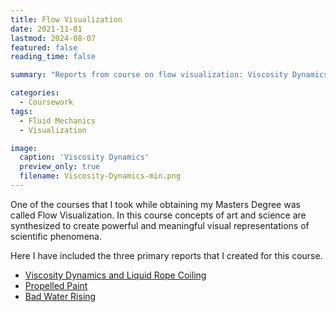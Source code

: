 ```yaml
---
title: Flow Visualization
date: 2021-11-01
lastmod: 2024-08-07
featured: false
reading_time: false

summary: "Reports from course on flow visualization: Viscosity Dynamics, Propelled Paint, and Bad Water Rising."

categories:
  - Coursework
tags:
  - Fluid Mechanics
  - Visualization

image:
  caption: 'Viscosity Dynamics'
  preview_only: true
  filename: Viscosity-Dynamics-min.png
---
```


One of the courses that I took while obtaining my Masters Degree was called Flow Visualization. In this course concepts of art and science are synthesized to create powerful and meaningful visual representations of scientific phenomena.
<!-- ![Visosity Dynamics image](https://jacob-haimes.github.io/assets/images/Visosity-Dynamics.png)
![Propelled Paint image](https://jacob-haimes.github.io/assets/images/Propelled-Paint.png)
![Bad Water Rising image](https://jacob-haimes.github.io/assets/images/Bad-Water-Rising.png) -->

Here I have included the three primary reports that I created for this course.
- <a href="https://jacob-haimes.github.io/PDFs/JacobHaimes_Viscosity-Dynamics_FlowVis.pdf" target="_blank" rel="noreferrer noopener">Viscosity Dynamics and Liquid Rope Coiling</a>
- <a href="https://jacob-haimes.github.io/PDFs/JacobHaimes_Propelled-Paint_FlowVis.pdf" target="_blank" rel="noreferrer noopener">Propelled Paint</a>
- <a href="https://jacob-haimes.github.io/PDFs/JacobHaimes_Bad-Water-Rising_FlowVis.pdf" target="_blank" rel="noreferrer noopener">Bad Water Rising</a>

